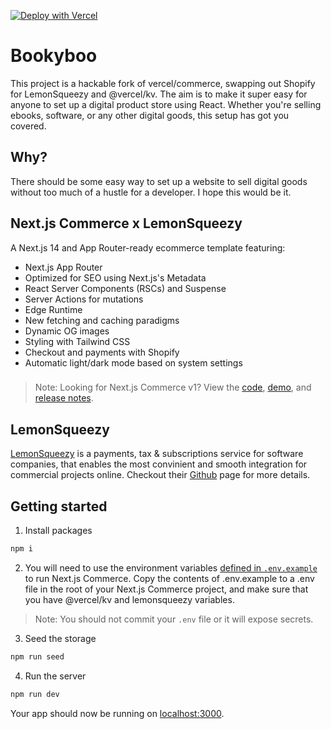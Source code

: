 [![Deploy with Vercel](https://vercel.com/button)](https://vercel.com/new/clone?repository-url=https%3A%2F%2Fgithub.com%2Fvercel%2Fcommerce&project-name=commerce&repo-name=commerce&demo-title=Next.js%20Commerce&demo-url=https%3A%2F%2Fdemo.vercel.store&demo-image=https%3A%2F%2Fbigcommerce-demo-asset-ksvtgfvnd.vercel.app%2Fbigcommerce.png&env=COMPANY_NAME,SHOPIFY_REVALIDATION_SECRET,SHOPIFY_STORE_DOMAIN,SHOPIFY_STOREFRONT_ACCESS_TOKEN,SITE_NAME,TWITTER_CREATOR,TWITTER_SITE)

# Bookyboo

This project is a hackable fork of vercel/commerce, swapping out Shopify for LemonSqueezy and @vercel/kv. The aim is to make it super easy for anyone to set up a digital product store using React. Whether you're selling ebooks, software, or any other digital goods, this setup has got you covered.

## Why?
 
There should be some easy way to set up a website to sell digital goods without too much of a hustle for a developer. I hope this would be it.

## Next.js Commerce x LemonSqueezy

A Next.js 14 and App Router-ready ecommerce template featuring:

- Next.js App Router
- Optimized for SEO using Next.js's Metadata
- React Server Components (RSCs) and Suspense
- Server Actions for mutations
- Edge Runtime
- New fetching and caching paradigms
- Dynamic OG images
- Styling with Tailwind CSS
- Checkout and payments with Shopify
- Automatic light/dark mode based on system settings

<h3 id="v1-note"></h3>

> Note: Looking for Next.js Commerce v1? View the [code](https://github.com/vercel/commerce/tree/v1), [demo](https://commerce-v1.vercel.store), and [release notes](https://github.com/vercel/commerce/releases/tag/v1).

## LemonSqueezy
[LemonSqueezy](https://www.lemonsqueezy.com/) is a payments, tax & subscriptions service for software companies, that enables the most convinient and smooth integration for commercial projects online. Checkout their [Github](https://github.com/lmsqueezy) page for more details.

## Getting started

1. Install packages
```bash
npm i
```

2. You will need to use the environment variables [defined in `.env.example`](.env.example) to run Next.js Commerce. Copy the contents of .env.example to a .env file in the root of your Next.js Commerce project, and make sure that you have @vercel/kv and lemonsqueezy variables.

> Note: You should not commit your `.env` file or it will expose secrets.

3. Seed the storage
```bash
npm run seed
```

4. Run the server
```bash
npm run dev
```

Your app should now be running on [localhost:3000](http://localhost:3000/).
